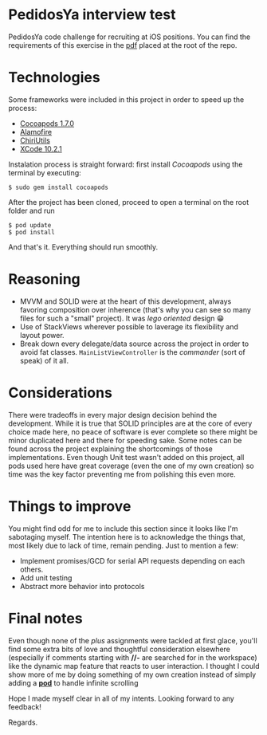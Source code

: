 # PedidosYa interview test
PedidosYa code challenge for recruiting at iOS positions.
You can find the requirements of this exercise in the [pdf](https://github.com/mchirino89/RestoYa/blob/master/Enunciado.pdf) placed at the root of the repo.

# Technologies

Some frameworks were included in this project in order to speed up the process: 

* [Cocoapods 1.7.0](https://cocoapods.org/)
* [Alamofire](https://github.com/Alamofire/Alamofire)
* [ChiriUtils](https://github.com/mchirino89/ChiriUtils)
* [XCode 10.2.1](https://download.developer.apple.com/Developer_Tools/Xcode_10.2.1/Xcode_10.2.1.xip)

Instalation process is straight forward: first install _Cocoapods_ using the terminal by executing:
```
$ sudo gem install cocoapods
```

After the project has been cloned, proceed to open a terminal on the root folder and run 
```
$ pod update
$ pod install
```
And that's it. Everything should run smoothly.

# Reasoning

- MVVM and SOLID were at the heart of this development, always favoring composition over inherence (that's why you can see so many files for such a "small" project). It was _lego oriented_ design 😁
- Use of StackViews wherever possible to laverage its flexibility and layout power.
- Break down every delegate/data source across the project in order to avoid fat classes. `MainListViewController` is the _commander_ (sort of speak) of it all.

# Considerations 

There were tradeoffs in every major design decision behind the development. While it is true that SOLID principles are at the core of every choice made here, no peace of software is ever complete so there might be minor duplicated here and there for speeding sake. Some notes can be found across the project explaining the shortcomings of those implementations. Even though Unit test wasn't added on this project, all pods used here have great coverage (even the one of my own creation) so time was the key factor preventing me from polishing this even more.

# Things to improve
You might find odd for me to include this section since it looks like I'm sabotaging myself. The intention here is to acknowledge the things that, most likely due to lack of time, remain pending. Just to mention a few:
- Implement promises/GCD for serial API requests depending on each others.
- Add unit testing
- Abstract more behavior into protocols 
# Final notes

Even though none of the _plus_ assignments were tackled at first glace, you'll find some extra bits of love and thoughtful consideration elsewhere (especially if comments starting with **//-** are searched for in the workspace) like the dynamic map feature that reacts to user interaction. I thought I could show more of me by doing something of my own creation instead of simply adding a [**pod**](https://hackernoon.com/implement-infinite-scroll-or-pagination-in-ios-uitableview-using-swift-5-67ea1c4d236) to handle infinite scrolling

Hope I made myself clear in all of my intents. Looking forward to any feedback! 

Regards.
